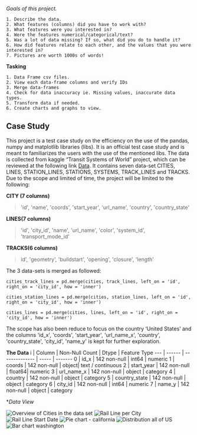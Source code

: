 *Goals of this project.*

    1. Describe the data. 
    2. What features (columns) did you have to work with? 
    3. What features were you interested in? 
    4. Were the features numerical/categorical/text? 
    5. Was a lot of data missing? If so, what did you do to handle it? 
    6. How did features relate to each other, and the values that you were interested in? 
    7. Pictures are worth 1000s of words!

**Tasking**

    1. Data Frame csv files.  
    2. View each data-frame columns and verify IDs  
    3. Merge data-frames   
    4. Check for data inaccuracy ie. Missing values, inaccurate data types.   
    5. Transform data if needed.  
    6. Create charts and graphs to view.  

## Case Study

This project is a test case study on the efficiency on the use of the pandas, numpy and matplotlib libraries (libs). It is an official test case study and is meant to familiarizes the users with the use of the mentioned libs. The data is collected from kaggle “Transit Systems of World” project, which can be reviewed at the following link  [Data](https://www.kaggle.com/citylines/city-lines). It contains seven data-set CITIES, LINES, STATION_LINES, STATIONS, SYSTEMS, TRACK_LINES and TRACKS. Due to the scope and limited of time, the project will be limited to the following:

**CITY (7 columns)**
> 'id', 'name', 'coords', 'start_year', 'url_name', 'country',  'country_state'

**LINES(7 columns)**
> 'id', 'city_id', 'name', 'url_name', 'color', 'system_id', 'transport_mode_id'

**TRACKS(6 columns)**
> id', 'geometry', 'buildstart', 'opening', 'closure', 'length'

The 3 data-sets is merged as followed: 

    cities_track_lines = pd.merge(cities, track_lines, left_on = 'id', right_on = 'city_id', how = 'inner')

    cities_station_lines = pd.merge(cities, station_lines, left_on = 'id', right_on = 'city_id', how = 'inner')

    cities_lines = pd.merge(cities, lines, left_on = 'id', right_on = 'city_id', how = 'inner')

The scope has also been reduce to focus on the country ‘United States’ and the columns 'id_x', 'coords', 'start_year', 'url_name_x', 'country', 'country_state', 'city_id', 'name_y' is kept for further exploration.  

**The Data** 
 i  | Column        | Non-Null Count | Dtype | Feature Type
--- | ------        | -------------- | ----- | -------
 0  | id_x          | 142 non-null   | int64 | numeric
 1  | coords        | 142 non-null   | object| text / continuous
 2  | start_year    | 142 non-null   | float64| numeric 
 3  | url_name_x    | 142 non-null   | object | category
 4  | country       | 142 non-null   | object | category
 5  | country_state | 142 non-null   | object | category
 6  | city_id       | 142 non-null   | int64  | numeric
 7  | name_y        | 142 non-null   | object | category
 
**Data View*

![Overview of Cities in the data set](https://github.com/tibrado/GDS-Pandas-EDA-Case-Study/blob/master/images/cityfreq.png)
![Rail Line per City](https://github.com/tibrado/GDS-Pandas-EDA-Case-Study/blob/master/images/numcitylines.png)
![Rail Line Start Date](https://github.com/tibrado/GDS-Pandas-EDA-Case-Study/blob/master/images/USAStartDate.png)
![Pie chart - california](https://github.com/tibrado/GDS-Pandas-EDA-Case-Study/blob/master/images/Screen%20Shot%202021-02-05%20at%203.28.19%20PM.png)
![Distribution all of US](https://github.com/tibrado/GDS-Pandas-EDA-Case-Study/blob/master/images/Screen%20Shot%202021-02-05%20at%203.45.41%20PM.png)
![Bar chart washington](https://github.com/tibrado/GDS-Pandas-EDA-Case-Study/blob/master/images/Screen%20Shot%202021-02-05%20at%203.45.51%20PM.png)


